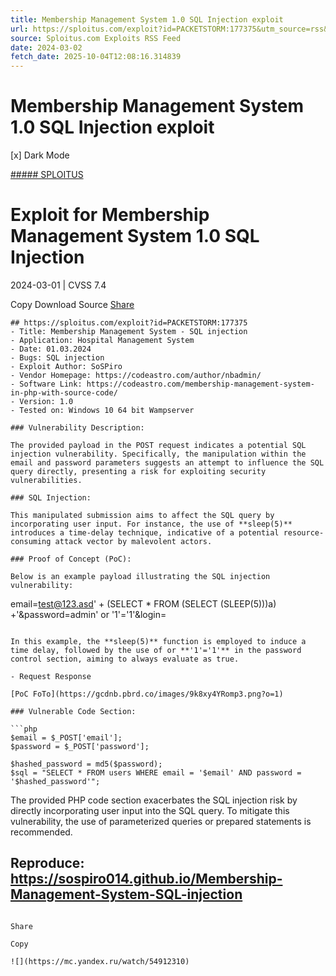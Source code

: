 ```yaml
---
title: Membership Management System 1.0 SQL Injection exploit
url: https://sploitus.com/exploit?id=PACKETSTORM:177375&utm_source=rss&utm_medium=rss
source: Sploitus.com Exploits RSS Feed
date: 2024-03-02
fetch_date: 2025-10-04T12:08:16.314839
---
```


# Membership Management System 1.0 SQL Injection exploit

[x]
Dark Mode

[##### SPLOITUS](/)

# Exploit for Membership Management System 1.0 SQL Injection

2024-03-01 | CVSS 7.4

Copy
Download
Source
[Share](#share-url)

```
## https://sploitus.com/exploit?id=PACKETSTORM:177375
- Title: Membership Management System - SQL injection
- Application: Hospital Management System
- Date: 01.03.2024
- Bugs: SQL injection
- Exploit Author: SoSPiro
- Vendor Homepage: https://codeastro.com/author/nbadmin/
- Software Link: https://codeastro.com/membership-management-system-in-php-with-source-code/
- Version: 1.0
- Tested on: Windows 10 64 bit Wampserver

### Vulnerability Description:

The provided payload in the POST request indicates a potential SQL injection vulnerability. Specifically, the manipulation within the email and password parameters suggests an attempt to influence the SQL query directly, presenting a risk for exploiting security vulnerabilities.

### SQL Injection:

This manipulated submission aims to affect the SQL query by incorporating user input. For instance, the use of **sleep(5)** introduces a time-delay technique, indicative of a potential resource-consuming attack vector by malevolent actors.

### Proof of Concept (PoC):

Below is an example payload illustrating the SQL injection vulnerability:

```
email=test@123.asd' + (SELECT * FROM (SELECT (SLEEP(5)))a) +'&password=admin' or '1'='1'&login=
```

In this example, the **sleep(5)** function is employed to induce a time delay, followed by the use of or **'1'='1'** in the password control section, aiming to always evaluate as true.

- Request Response

[PoC FoTo](https://gcdnb.pbrd.co/images/9k8xy4YRomp3.png?o=1)

### Vulnerable Code Section:

```php
$email = $_POST['email'];
$password = $_POST['password'];

$hashed_password = md5($password);
$sql = "SELECT * FROM users WHERE email = '$email' AND password = '$hashed_password'";
```

The provided PHP code section exacerbates the SQL injection risk by directly incorporating user input into the SQL query. To mitigate this vulnerability, the use of parameterized queries or prepared statements is recommended.

## Reproduce: https://sospiro014.github.io/Membership-Management-System-SQL-injection
```

Share

Copy

![](https://mc.yandex.ru/watch/54912310)